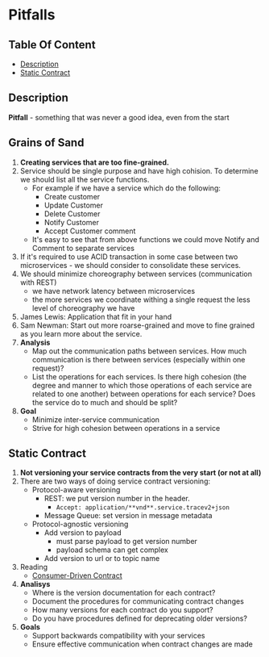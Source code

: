 # Pitfalls

## Table Of Content
- [Description](#description)
- [Static Contract](#static-contract)

## Description
**Pitfall** - something that was never a good idea, even from the start

## Grains of Sand
1. **Creating services that are too fine-grained.**
1. Service should be single purpose and have high cohision. To determine we should list all the service functions.
    * For example if we have a service which do the following:
        * Create customer
        * Update Customer
        * Delete Customer
        * Notify Customer
        * Accept Customer comment
    * It's easy to see that from above functions we could move Notify and Comment to separate services
1. If it's required to use ACID transaction in some case between two microservices - we should consider to consolidate these services.
1. We should minimize choreography between services (communication with REST)
    * we have network latency between microservices
    * the more services we coordinate withing a single request the less level of choreography we have
1. James Lewis: Application that fit in your hand
1. Sam Newman: Start out more roarse-grained and move to fine grained as you learn more about the service.
1. **Analysis**
    * Map out the communication paths between services. How much communication is there between services (especially within one request)?
    * List the operations for each services. Is there high cohesion (the degree and manner to which those operations of each service are related to one another) between operations for each service? Does the service do to much and should be split?
1. **Goal**
    * Minimize inter-service communication
    * Strive for high cohesion between operations in a service

## Static Contract
1. **Not versioning your service contracts from the very start (or not at all)**
1. There are two ways of doing service contract versioning:
    * Protocol-aware versioning
        * REST: we put version number in the header.
            * `Accept: application/**vnd**.service.tracev2+json`
        * Message Queue: set version in message metadata
    * Protocol-agnostic versioning
        * Add version to payload
            * must parse payload to get version number
            * payload schema can get complex
        * Add version to url or to topic name
1. Reading
    * [Consumer-Driven Contract](https://martinfowler.com/articles/consumerDrivenContracts.html)
1. **Analisys**
    * Where is the version documentation for each contract?
    * Document the procedures for communicating contract changes
    * How many versions for each contract do you support?
    * Do you have procedures defined for deprecating older versions?
1. **Goals**
    * Support backwards compatibility with your services
    * Ensure effective communication when contract changes are made
